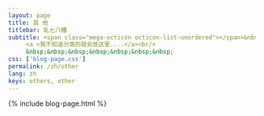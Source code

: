 ```yaml
---
layout: page
title: 其 他
titlebar: 乱七八糟
subtitle: <span class="mega-octicon octicon-list-unordered"></span>&nbsp;&nbsp;
     <a >我不知道分类的就会放这里....</a><br/>
     &nbsp;&nbsp;&nbsp;&nbsp;&nbsp;&nbsp;&nbsp;
css: ['blog-page.css']
permalink: /zh/other
lang: zh
keys: others, other
---
```

{% include blog-page.html %}